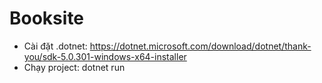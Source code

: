 # Booksite
- Cài đặt .dotnet: https://dotnet.microsoft.com/download/dotnet/thank-you/sdk-5.0.301-windows-x64-installer
- Chạy project: dotnet run
